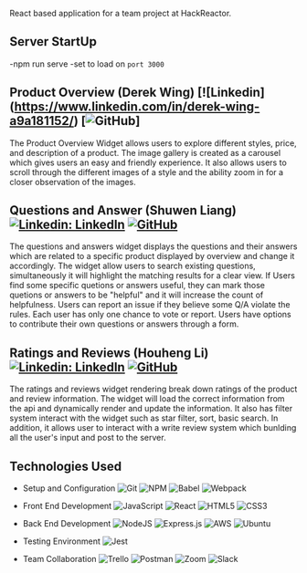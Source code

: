 React based application for a team project at HackReactor.

## Server StartUp

-npm run serve
-set to load on `port 3000`

## Product Overview (Derek Wing) [![Linkedin] (https://www.linkedin.com/in/derek-wing-a9a181152/) [![GitHub](https://github.com/derekwing)]

The Product Overview Widget allows users to explore different styles, price, and description of a product. The image gallery is created as a carousel which gives users an easy and friendly experience. It also allows users to scroll through the different images of a style and the ability zoom in for a closer observation of the images.

## Questions and Answer (Shuwen Liang) [![Linkedin: LinkedIn](https://img.shields.io/badge/linkedin-%230077B5.svg?style=for-the-badge&logo=linkedin&logoColor=white&link=https://www.linkedin.com/in/ryangrantrhoads/)](https://www.linkedin.com/in/shuwen-liang-855067194/) [![GitHub](https://img.shields.io/badge/github-%23121011.svg?style=for-the-badge&logo=github&logoColor=white&link=https://github.com/rgrhoads)](https://github.com/midolake)

The questions and answers widget displays the questions and their answers which are related to a specific product displayed by overview and change it accordingly. The widget allow users to search existing questions, simultaneously it will highlight the matching results for a clear view. If Users find some specific quetions or answers useful, they can mark those quetions or answers to be "helpful" and it will increase the count of helpfulness. Users can report an issue if they believe some Q/A violate the rules. Each user has only one chance to vote or report. Users have options to contribute their own questions or answers through a form.

## Ratings and Reviews (Houheng Li) [![Linkedin: LinkedIn](https://img.shields.io/badge/linkedin-%230077B5.svg?style=for-the-badge&logo=linkedin&logoColor=white&link=https://www.linkedin.com/in/ryangrantrhoads/)](https://www.linkedin.com/in/houheng-li-9a0485123/) [![GitHub](https://img.shields.io/badge/github-%23121011.svg?style=for-the-badge&logo=github&logoColor=white&link=https://github.com/rgrhoads)](https://github.com/willbie)

The ratings and reviews widget rendering break down ratings of the product and review information. The widget will load the correct information from the api and dynamically render and update the information. It also has filter system interact with the widget such as star filter, sort, basic search. In addition, it allows user to interact with a write review system which bunlding all the user's input and post to the server.

## Technologies Used

- Setup and Configuration
  ![Git](https://img.shields.io/badge/git-%23F05033.svg?style=for-the-badge&logo=git&logoColor=white)
  ![NPM](https://img.shields.io/badge/NPM-%23000000.svg?style=for-the-badge&logo=npm&logoColor=white)
  ![Babel](https://img.shields.io/badge/Babel-F9DC3e?style=for-the-badge&logo=babel&logoColor=black)
  ![Webpack](https://img.shields.io/badge/webpack-%238DD6F9.svg?style=for-the-badge&logo=webpack&logoColor=black)

- Front End Development
  ![JavaScript](https://img.shields.io/badge/javascript-%23323330.svg?style=for-the-badge&logo=javascript&logoColor=%23F7DF1E)
  ![React](https://img.shields.io/badge/react-%2320232a.svg?style=for-the-badge&logo=react&logoColor=%2361DAFB)
  ![HTML5](https://img.shields.io/badge/html5-%23E34F26.svg?style=for-the-badge&logo=html5&logoColor=white)
  ![CSS3](https://img.shields.io/badge/css3-%231572B6.svg?style=for-the-badge&logo=css3&logoColor=white)

- Back End Development
  ![NodeJS](https://img.shields.io/badge/node.js-6DA55F?style=for-the-badge&logo=node.js&logoColor=white)
  ![Express.js](https://img.shields.io/badge/express.js-%23404d59.svg?style=for-the-badge&logo=express&logoColor=%2361DAFB)
  ![AWS](https://img.shields.io/badge/AWS-%23FF9900.svg?style=for-the-badge&logo=amazon-aws&logoColor=white)
  ![Ubuntu](https://img.shields.io/badge/Ubuntu-E95420?style=for-the-badge&logo=ubuntu&logoColor=white)

- Testing Environment
  ![Jest](https://img.shields.io/badge/-jest-%23C21325?style=for-the-badge&logo=jest&logoColor=white)

- Team Collaboration
  ![Trello](https://img.shields.io/badge/Trello-%23026AA7.svg?style=for-the-badge&logo=Trello&logoColor=white)
  ![Postman](https://img.shields.io/badge/Postman-FF6C37?style=for-the-badge&logo=postman&logoColor=white)
  ![Zoom](https://img.shields.io/badge/Zoom-2D8CFF?style=for-the-badge&logo=zoom&logoColor=white)
  ![Slack](https://img.shields.io/badge/Slack-4A154B?style=for-the-badge&logo=slack&logoColor=white)
